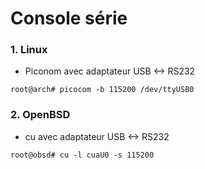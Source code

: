 # Console série

### 1. Linux

- Piconom avec adaptateur USB <-> RS232
```shell
root@arch# picocom -b 115200 /dev/ttyUSB0
```

### 2. OpenBSD

- cu avec adaptateur USB <-> RS232

```shell
root@obsd# cu -l cuaU0 -s 115200
```
